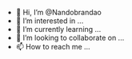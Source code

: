 - 👋 Hi, I’m @Nandobrandao
- 👀 I’m interested in ...
- 🌱 I’m currently learning ...
- 💞️ I’m looking to collaborate on ...
- 📫 How to reach me ...

<!---
Nandobrandao/Nandobrandao is a ✨ special ✨ repository because its `README.md` (this file) appears on your GitHub profile.
You can click the Preview link to take a look at your changes.
--->
